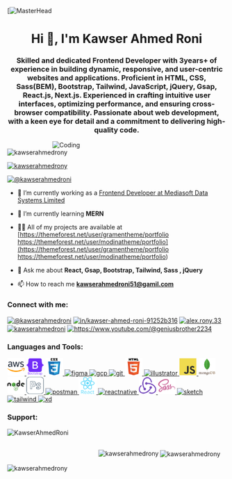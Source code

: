 [![MasterHead](https://i.pinimg.com/564x/d1/35/56/d13556ec053cffc2410a682ee33436d6.jpg)
<h1 align="center">Hi 👋, I'm Kawser Ahmed Roni</h1>
<h3 align="center">Skilled and dedicated Frontend Developer with 3years+ of experience in building dynamic, responsive, and user-centric websites and applications. Proficient in HTML, CSS, Sass(BEM), Bootstrap, Tailwind, JavaScript, jQuery, Gsap, React.js, Next.js. Experienced in crafting intuitive user interfaces, optimizing performance, and ensuring cross-browser compatibility. Passionate about web development, with a keen eye for detail and a commitment to delivering high-quality code.</h3>
<img align="right" alt="Coding" width="400" src="https://cdn.dribbble.com/users/1162077/screenshots/3848914/media/7ed7d5ca074b48b328150e5a231e8d1f.gif">

<p align="left"> <img src="https://komarev.com/ghpvc/?username=kawserahmedrony&label=Profile%20views&color=0e75b6&style=flat" alt="kawserahmedrony" /> </p>

<p align="left"> <a href="https://github.com/ryo-ma/github-profile-trophy"><img src="https://github-profile-trophy.vercel.app/?username=kawserahmedrony" alt="kawserahmedrony" /></a> </p>

<p align="left"> <a href="https://twitter.com/@kawserahmedroni" target="blank"><img src="https://img.shields.io/twitter/follow/@kawserahmedroni?logo=twitter&style=for-the-badge" alt="@kawserahmedroni" /></a> </p>

- 🏬 I’m currently working as a [Frontend Developer at Mediasoft Data Systems Limited](https://mediasoftbd.com/)

- 🌱 I’m currently learning **MERN**

- 👨‍💻 All of my projects are available at [https://themeforest.net/user/gramentheme/portfolio https://themeforest.net/user/modinatheme/portfolio](https://themeforest.net/user/gramentheme/portfolio https://themeforest.net/user/modinatheme/portfolio)

- 💬 Ask me about **React, Gsap, Bootstrap, Tailwind, Sass , jQuery**

- 📫 How to reach me **kawserahmedroni51@gamil.com**

<h3 align="left">Connect with me:</h3>
<p align="left">
<a href="https://twitter.com/@kawserahmedroni" target="blank"><img align="center" src="https://raw.githubusercontent.com/rahuldkjain/github-profile-readme-generator/master/src/images/icons/Social/twitter.svg" alt="@kawserahmedroni" height="30" width="40" /></a>
<a href="https://linkedin.com/in/in/kawser-ahmed-roni-91252b316" target="blank"><img align="center" src="https://raw.githubusercontent.com/rahuldkjain/github-profile-readme-generator/master/src/images/icons/Social/linked-in-alt.svg" alt="in/kawser-ahmed-roni-91252b316" height="30" width="40" /></a>
<a href="https://fb.com/alex.rony.33" target="blank"><img align="center" src="https://raw.githubusercontent.com/rahuldkjain/github-profile-readme-generator/master/src/images/icons/Social/facebook.svg" alt="alex.rony.33" height="30" width="40" /></a>
<a href="https://instagram.com/kawserahmedroni" target="blank"><img align="center" src="https://raw.githubusercontent.com/rahuldkjain/github-profile-readme-generator/master/src/images/icons/Social/instagram.svg" alt="kawserahmedroni" height="30" width="40" /></a>
<a href="https://www.youtube.com/c/https://www.youtube.com/@geniusbrother2234" target="blank"><img align="center" src="https://raw.githubusercontent.com/rahuldkjain/github-profile-readme-generator/master/src/images/icons/Social/youtube.svg" alt="https://www.youtube.com/@geniusbrother2234" height="30" width="40" /></a>
</p>

<h3 align="left">Languages and Tools:</h3>
<p align="left"> <a href="https://aws.amazon.com" target="_blank" rel="noreferrer"> <img src="https://raw.githubusercontent.com/devicons/devicon/master/icons/amazonwebservices/amazonwebservices-original-wordmark.svg" alt="aws" width="40" height="40"/> </a> <a href="https://getbootstrap.com" target="_blank" rel="noreferrer"> <img src="https://raw.githubusercontent.com/devicons/devicon/master/icons/bootstrap/bootstrap-plain-wordmark.svg" alt="bootstrap" width="40" height="40"/> </a> <a href="https://www.w3schools.com/css/" target="_blank" rel="noreferrer"> <img src="https://raw.githubusercontent.com/devicons/devicon/master/icons/css3/css3-original-wordmark.svg" alt="css3" width="40" height="40"/> </a> <a href="https://www.figma.com/" target="_blank" rel="noreferrer"> <img src="https://www.vectorlogo.zone/logos/figma/figma-icon.svg" alt="figma" width="40" height="40"/> </a> <a href="https://cloud.google.com" target="_blank" rel="noreferrer"> <img src="https://www.vectorlogo.zone/logos/google_cloud/google_cloud-icon.svg" alt="gcp" width="40" height="40"/> </a> <a href="https://git-scm.com/" target="_blank" rel="noreferrer"> <img src="https://www.vectorlogo.zone/logos/git-scm/git-scm-icon.svg" alt="git" width="40" height="40"/> </a> <a href="https://www.w3.org/html/" target="_blank" rel="noreferrer"> <img src="https://raw.githubusercontent.com/devicons/devicon/master/icons/html5/html5-original-wordmark.svg" alt="html5" width="40" height="40"/> </a> <a href="https://www.adobe.com/in/products/illustrator.html" target="_blank" rel="noreferrer"> <img src="https://www.vectorlogo.zone/logos/adobe_illustrator/adobe_illustrator-icon.svg" alt="illustrator" width="40" height="40"/> </a> <a href="https://developer.mozilla.org/en-US/docs/Web/JavaScript" target="_blank" rel="noreferrer"> <img src="https://raw.githubusercontent.com/devicons/devicon/master/icons/javascript/javascript-original.svg" alt="javascript" width="40" height="40"/> </a> <a href="https://www.mongodb.com/" target="_blank" rel="noreferrer"> <img src="https://raw.githubusercontent.com/devicons/devicon/master/icons/mongodb/mongodb-original-wordmark.svg" alt="mongodb" width="40" height="40"/> </a> <a href="https://nodejs.org" target="_blank" rel="noreferrer"> <img src="https://raw.githubusercontent.com/devicons/devicon/master/icons/nodejs/nodejs-original-wordmark.svg" alt="nodejs" width="40" height="40"/> </a> <a href="https://www.photoshop.com/en" target="_blank" rel="noreferrer"> <img src="https://raw.githubusercontent.com/devicons/devicon/master/icons/photoshop/photoshop-line.svg" alt="photoshop" width="40" height="40"/> </a> <a href="https://postman.com" target="_blank" rel="noreferrer"> <img src="https://www.vectorlogo.zone/logos/getpostman/getpostman-icon.svg" alt="postman" width="40" height="40"/> </a> <a href="https://reactjs.org/" target="_blank" rel="noreferrer"> <img src="https://raw.githubusercontent.com/devicons/devicon/master/icons/react/react-original-wordmark.svg" alt="react" width="40" height="40"/> </a> <a href="https://reactnative.dev/" target="_blank" rel="noreferrer"> <img src="https://reactnative.dev/img/header_logo.svg" alt="reactnative" width="40" height="40"/> </a> <a href="https://redux.js.org" target="_blank" rel="noreferrer"> <img src="https://raw.githubusercontent.com/devicons/devicon/master/icons/redux/redux-original.svg" alt="redux" width="40" height="40"/> </a> <a href="https://sass-lang.com" target="_blank" rel="noreferrer"> <img src="https://raw.githubusercontent.com/devicons/devicon/master/icons/sass/sass-original.svg" alt="sass" width="40" height="40"/> </a> <a href="https://www.sketch.com/" target="_blank" rel="noreferrer"> <img src="https://www.vectorlogo.zone/logos/sketchapp/sketchapp-icon.svg" alt="sketch" width="40" height="40"/> </a> <a href="https://tailwindcss.com/" target="_blank" rel="noreferrer"> <img src="https://www.vectorlogo.zone/logos/tailwindcss/tailwindcss-icon.svg" alt="tailwind" width="40" height="40"/> </a> <a href="https://www.adobe.com/products/xd.html" target="_blank" rel="noreferrer"> <img src="https://cdn.worldvectorlogo.com/logos/adobe-xd.svg" alt="xd" width="40" height="40"/> </a> </p>

<h3 align="left">Support:</h3>
<p><a href="https://ko-fi.com/KawserAhmedRoni"> <img align="left" src="https://cdn.ko-fi.com/cdn/kofi3.png?v=3" height="50" width="210" alt="KawserAhmedRoni" /></a></p><br><br>

<p><img align="left" src="https://github-readme-stats.vercel.app/api/top-langs?username=kawserahmedrony&show_icons=true&locale=en&layout=compact" alt="kawserahmedrony" /></p>

<p>&nbsp;<img align="center" src="https://github-readme-stats.vercel.app/api?username=kawserahmedrony&show_icons=true&locale=en" alt="kawserahmedrony" /></p>

<p><img align="center" src="https://github-readme-streak-stats.herokuapp.com/?user=kawserahmedrony&" alt="kawserahmedrony" /></p>
